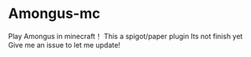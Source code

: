 # Amongus-mc
Play Amongus in minecraft！
This a spigot/paper plugin
Its not finish yet
Give me an issue to let me update!
